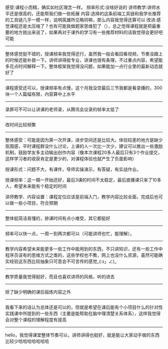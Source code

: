 感受:课程小而精，确实如社区理念一样。 频率形式:没啥好说的 讲师教学:讲师水平还是很高的，还能帮我们做一些拓展 内容:选择的这条前端工具链和我学长推荐的工具链几乎一模一样，说明英雄所见略同嘛，那么内容我觉得还算可以  改进:感觉课程还是太压缩了？也有可能我做题家思维犯了（），总之觉得课程就是把最重要的地方挑出来说了，如果再对于课外的学习有一些推荐材料的话我觉得会更好吧可能

---

整体感觉挺不错的，授课频率我觉得还行，虽然我一般会看回看视频，节奏没跟上的时候还能补救一下。讲师讲得挺专业，讲课也很有条理，不过重点内容，希望能多花点时间解释一下。整体框架我觉得没问题，如果能加一点行业里的最新动态就好了

---

 课程感受还可以，授课频率有点慢，这个月我没空最后三节我都是看录播的，300块一个人篇幅有限，内容算中上水平

---

录屏可不可以让讲课的老师录，从腾讯会议录的帧率太低了

---

改时间比较频繁

---

整体感受：可能是因为第一次开课，进步空间还是比较大。体验较差的地方是缺少氛围感，平时课程群没什么讨论，上课的人一次比一次少，建议可以推出一些激励机制，鼓励学友多主动输出创作内容（像本次课程20多人最后只有3个作业提交，这样学习者的收获肯定是更少的，对课程体验也就产生了负面影响）

授课形式：问题不大，有课件，导师实操演示，有答疑，有实战作业。

授课频率：这一期一开始还好，最后3课的时间不太稳定，最后直播课只来了10多人，希望未来能有个稳定的时间

讲师教学、内容设置：课程定位应该是前端入门，教学内容比较全面，完成后也可以做一些小项目，符合预期

---

整体挺简洁易懂的，排课时间有点小难受，其它都挺好

---

频率可以快一点，一周一到两次都可以（可能讲师也忙，能理解）。

---

教学内容希望未来能更多一些工作中能用到的东西，不只讲知识，还有一些工作中程序员该有的思维方式之类的，这些学校也不教，网上也没什么资源，虽然可能确实经验这东西比较抽象只可意会不可言传的感觉_(:з」∠)_

---

教学质量我觉得挺好，而且也喜欢讲师的风格，听的进去

---

除了缺少明确的课后锻炼内容之外

---

我看下来的话认为总体还是可以的，但就是希望在课后能有个小项目什么的针对性实践课中所提到的一些东西（主要是能帮助在脑中理清楚关系体系），这样我觉得会对整个课程的理解程度有提高

---

hello，我觉得课堂整体节奏可以，讲师讲得也挺好，就是能让大家动手做的东西比较少哈哈哈哈哈哈哈